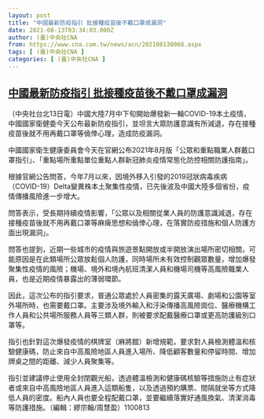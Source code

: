 ```yaml
---
layout: post
title: "中國最新防疫指引 批接種疫苗後不戴口罩成漏洞"
date: 2021-08-13T03:34:03.000Z
author: (臺)中央社CNA
from: https://www.cna.com.tw/news/acn/202108130068.aspx
tags: [ (臺)中央社CNA ]
categories: [ (臺)中央社CNA ]
---
```

<!--1628825643000-->
[中國最新防疫指引 批接種疫苗後不戴口罩成漏洞](https://www.cna.com.tw/news/acn/202108130068.aspx)
------

<div>
<div></div><div class="paragraph"><p>（中央社台北13日電）中國大陸7月中下旬開始爆發新一輪COVID-19本土疫情，中國國家衛健委今天公布最新防疫指引，並坦言大眾防護意識有所減退，存在接種疫苗後就不用再戴口罩等僥倖心理，造成防疫漏洞。</p><p>中國國家衛生健康委員會今天在官網公布2021年8月版「公眾和重點職業人群戴口罩指引」、「重點場所重點單位重點人群新冠肺炎疫情常態化防控相關防護指南」。</p><p>根據官網公告問答，今年7月以來，因境外移入引發的2019冠狀病毒疾病（COVID-19）Delta變異株本土聚集性疫情，已先後波及中國大陸多個省份，疫情傳播風險進一步增大。</p><p>問答表示，受長期持續疫情影響，「公眾以及相關從業人員的防護意識減退，存在接種疫苗後就不用再戴口罩等麻痺思想和僥倖心理，在落實防疫措施和個人防護方面出現漏洞」。</p><p>問答也提到，近期一些城市的疫情與旅遊景點開放或半開放演出場所密切相關，可能原因是在此類場所公眾放鬆個人防護，同時場所未有效控制觀眾數量，增加爆發聚集性疫情的風險；機場、境外和境內航班清潔人員和機場司機等高風險職業人員，也是近期疫情暴露出的薄弱環節。</p><p>因此，這次公布的指引要求，普通公眾處於人員密集的露天廣場、劇場和公園等室外場所時，也需要戴口罩。主要涉及境外輸入和汙染傳播高風險崗位、醫療機構工作人員和公共場所服務人員等三類人群，則被要求配戴醫療口罩或更高防護級別口罩等。</p><p>指引也針對這次爆發疫情的棋牌室（麻將館）新增規範，要求對人員檢測體溫和核驗健康碼，防止來自中高風險地區人員進入場所、降低顧客數量和停留時間、增加牌桌之間的距離、減少人員聚集等。</p><p>指引並建議停止使用全封閉觀光船，透過體溫檢測和健康碼核驗等措施防止有症狀者或來自中高風險地區人員進入這類船隻，以及透過預約購票、間隔就坐等方式降低人員的密度。船內人員也要全程配戴口罩，並要繼續落實好通風換氣、清潔消毒等防護措施。（編輯：繆宗翰/周慧盈）1100813</p></div>
</div>
